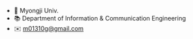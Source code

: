 - 🏫 Myongji Univ.
- 📚 Department of Information & Communication Engineering
- ✉️ m01310g@gmail.com

<!---
m01310g/m01310g is a ✨ special ✨ repository because its `README.md` (this file) appears on your GitHub profile.
You can click the Preview link to take a look at your changes.
--->
